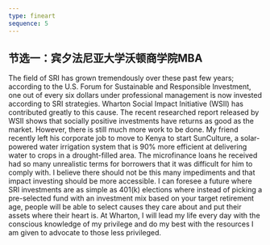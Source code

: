 ```yaml
---
type: fineart
sequence: 5
---
```

<div class="col-sm-6 grid-reset">
<div class="grid parallax layer-overlay" data-bg-img="assets/application/bg/2/1.jpeg">
  <div class="content title-up">
      <h2 class="title-effect mt-0">节选一：宾夕法尼亚大学沃顿商学院MBA</h2>
      <p class="text-white text-justify">
        The field of SRI has grown tremendously over these past few years; according to the U.S. Forum for Sustainable and Responsible Investment, one out of every six dollars under professional management is now invested according to SRI strategies. Wharton Social Impact Initiative (WSII) has contributed greatly to this cause. The recent researched report released by WSII shows that socially positive investments have returns as good as the market. However, there is still much more work to be done. My friend recently left his corporate job to move to Kenya to start SunCulture, a solar-powered water irrigation system that is 90% more efficient at delivering water to crops in a drought-filled area. The microfinance loans he received had so many unrealistic terms for borrowers that it was difficult for him to comply with. I believe there should not be this many impediments and that impact investing should be more accessible. I can foresee a future where SRI investments are as simple as 401(k) elections where instead of picking a pre-selected fund with an investment mix based on your target retirement age, people will be able to select causes they care about and put their assets where their heart is. At Wharton, I will lead my life every day with the conscious knowledge of my privilege and do my best with the resources I am given to advocate to those less privileged.
      </p>
  </div>
</div>
</div>